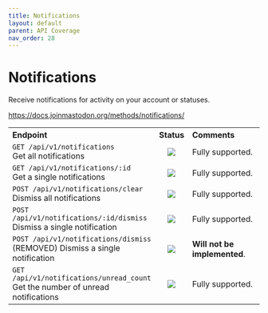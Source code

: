 ```yaml
---
title: Notifications
layout: default
parent: API Coverage
nav_order: 28
---
```


# Notifications

Receive notifications for activity on your account or statuses.

<a href="https://docs.joinmastodon.org/methods/notifications/" target="_blank">https://docs.joinmastodon.org/methods/notifications/</a>

<table style="width:100%;table-layout:fixed;">
  <tr>
    <th style="width:45%;text-align:left;">Endpoint</th>
    <th style="width:10%;text-align:center;">Status</th>
    <th style="width:45%;text-align:left;">Comments</th>
  </tr>
  <tr>
    <td style="width:45%;text-align:left;"><code>GET /api/v1/notifications</code><br>Get all notifications</td>
    <td style="width:10%;text-align:center;"><img src="/assets/green16.png"></td>
    <td style="width:45%;text-align:left;">Fully supported.</td>
  </tr>
  <tr>
    <td style="width:45%;text-align:left;"><code>GET /api/v1/notifications/:id</code><br>Get a single notifications</td>
    <td style="width:10%;text-align:center;"><img src="/assets/green16.png"></td>
    <td style="width:45%;text-align:left;">Fully supported.</td>
  </tr>
  <tr>
    <td style="width:45%;text-align:left;"><code>POST /api/v1/notifications/clear</code><br>Dismiss all notifications</td>
    <td style="width:10%;text-align:center;"><img src="/assets/green16.png"></td>
    <td style="width:45%;text-align:left;">Fully supported.</td>
  </tr>
  <tr>
    <td style="width:45%;text-align:left;"><code>POST /api/v1/notifications/:id/dismiss</code><br>Dismiss a single notification</td>
    <td style="width:10%;text-align:center;"><img src="/assets/green16.png"></td>
    <td style="width:45%;text-align:left;">Fully supported.</td>
  </tr>
  <tr>
    <td style="width:45%;text-align:left;"><code>POST /api/v1/notifications/dismiss</code><br>(REMOVED) Dismiss a single notification</td>
    <td style="width:10%;text-align:center;"><img src="/assets/red16.png"></td>
    <td style="width:45%;text-align:left;"><b>Will not be implemented</b>.</td>
  </tr>
<tr>
    <td style="width:45%;text-align:left;"><code>GET /api/v1/notifications/unread_count</code><br>Get the number of unread notifications</td>
    <td style="width:10%;text-align:center;"><img src="/assets/green16.png"></td>
    <td style="width:45%;text-align:left;">Fully supported.</td>
  </tr>
</table>
